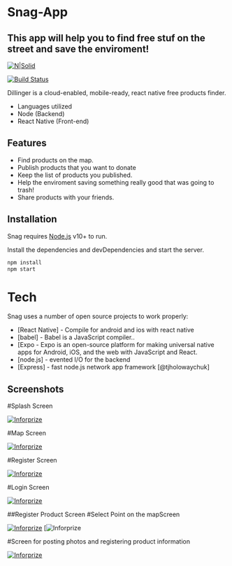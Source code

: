 # Snag-App

## This app will help you to find free stuf on the street and save the enviroment! 

[![N|Solid](https://www.inforprize.com/wp-content/uploads/2018/04/logoSmall-e1583266011737.png)](https://nodesource.com/products/nsolid)

[![Build Status](https://travis-ci.org/joemccann/dillinger.svg?branch=master)](https://travis-ci.org/joemccann/dillinger)

Dillinger is a cloud-enabled, mobile-ready, react native free products finder.

- Languages utilized
- Node (Backend)
- React Native (Front-end)

## Features

- Find products on the map.
- Publish products that you want to donate
- Keep the list of products you published.
- Help the enviroment saving something really good that was going to trash!
- Share products with your friends. 

## Installation

Snag requires [Node.js](https://nodejs.org/) v10+ to run.

Install the dependencies and devDependencies and start the server.

```sh
npm install
npm start
```
# Tech

Snag uses a number of open source projects to work properly:

- [React Native] - Compile for android and ios with react native
- [babel] - Babel is a JavaScript compiler..
- [Expo - Expo is an open-source platform for making universal native apps for Android, iOS, and the web with JavaScript and React.
- [node.js] - evented I/O for the backend
- [Express] - fast node.js network app framework [@tjholowaychuk]

## Screenshots
#Splash Screen

[![Inforprize](http://www.inforprize.com/wp-content/uploads/2021/07/IMG_7346-1.jpg)](https://inforprize.com)

#Map Screen

[![Inforprize](http://www.inforprize.com/wp-content/uploads/2021/07/IMG_7347-1.png)](https://inforprize.com)

#Register Screen

[![Inforprize](http://www.inforprize.com/wp-content/uploads/2021/07/IMG_7349-1.png)](https://inforprize.com)

#Login Screen

[![Inforprize](http://www.inforprize.com/wp-content/uploads/2021/07/IMG_7348-1.png)](https://inforprize.com)

##Register Product Screen
#Select Point on the mapScreen

[![Inforprize](http://www.inforprize.com/wp-content/uploads/2021/07/IMG_7351-1.png)](https://inforprize.com)
[![Inforprize](http://www.inforprize.com/wp-content/uploads/2021/07/IMG_7352-1.png)


#Screen for posting photos and registering product information

[![Inforprize](http://www.inforprize.com/wp-content/uploads/2021/07/IMG_7354-1.png)](https://inforprize.com)
